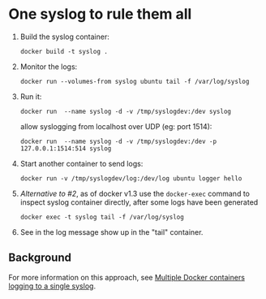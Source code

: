 # One syslog to rule them all

1. Build the syslog container: 

   `docker build -t syslog .`

2. Monitor the logs: 

   `docker run --volumes-from syslog ubuntu tail -f /var/log/syslog`
   
3. Run it: 

   `docker run  --name syslog -d -v /tmp/syslogdev:/dev syslog`

   allow syslogging from localhost over UDP (eg: port 1514):

   `docker run  --name syslog -d -v /tmp/syslogdev:/dev -p 127.0.0.1:1514:514 syslog`

4. Start another container to send logs:

   `docker run -v /tmp/syslogdev/log:/dev/log ubuntu logger hello`


5. *Alternative to #2*, as of docker v1.3 use the `docker-exec` command to inspect syslog container directly, after some logs have been generated
    
    `docker exec -t syslog tail -f /var/log/syslog`

5. See in the log message show up in the "tail" container.

## Background

For more information on this approach, see [Multiple Docker containers logging to a single syslog](http://jpetazzo.github.io/2014/08/24/syslog-docker/).

